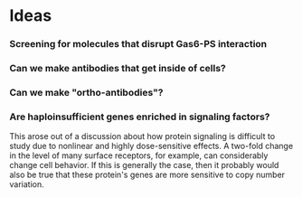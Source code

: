 


# Ideas






### Screening for molecules that disrupt Gas6-PS interaction




### Can we make antibodies that get inside of cells?



### Can we make "ortho-antibodies"?




### Are haploinsufficient genes enriched in signaling factors?

This arose out of a discussion about how protein signaling is difficult to study due to nonlinear and highly dose-sensitive effects. A two-fold change in the level of many surface receptors, for example, can considerably change cell behavior. If this is generally the case, then it probably would also be true that these protein's genes are more sensitive to copy number variation.
